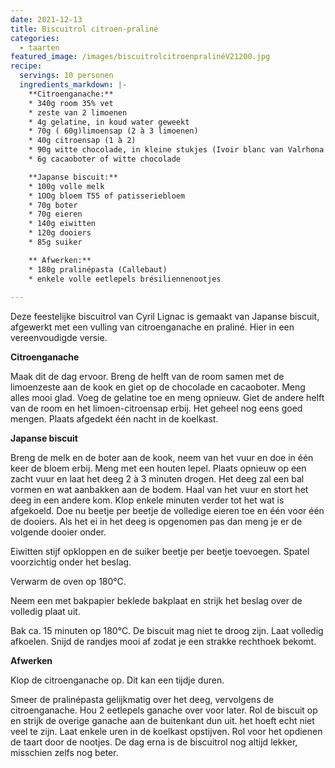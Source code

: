 ```yaml
---
date: 2021-12-13
title: Biscuitrol citroen-praliné
categories:
  - taarten
featured_image: /images/biscuitrolcitroenpralinéV21200.jpg
recipe:
  servings: 10 personen
  ingredients_markdown: |-
    **Citroenganache:**
    * 340g room 35% vet
    * zeste van 2 limoenen
    * 4g gelatine, in koud water geweekt
    * 70g ( 60g)limoensap (2 à 3 limoenen)
    * 40g citroensap (1 à 2)
    * 90g witte chocolade, in kleine stukjes (Ivoir blanc van Valrhona of een ander merk)
    * 6g cacaoboter of witte chocolade

    **Japanse biscuit:**
    * 100g volle melk
    * 1OOg bloem T55 of patisseriebloem 
    * 70g boter
    * 70g eieren
    * 140g eiwitten
    * 120g dooiers
    * 85g suiker

    ** Afwerken:**
    * 180g pralinépasta (Callebaut)
    * enkele volle eetlepels brésiliennenootjes    
---
```

Deze feestelijke biscuitrol van Cyril Lignac is gemaakt van Japanse biscuit, afgewerkt met een vulling van citroenganache en praliné. Hier in een vereenvoudigde versie.

<!--more-->

**Citroenganache**

Maak dit de dag ervoor.
Breng de helft van de room samen met de limoenzeste aan de kook en giet op de chocolade en cacaoboter. Meng alles mooi glad. Voeg de gelatine toe en meng opnieuw.
Giet de andere helft van de room en het limoen-citroensap erbij.
Het geheel nog eens goed mengen. Plaats afgedekt één nacht in de koelkast.

**Japanse biscuit**

Breng de melk en de boter aan de kook, neem van het vuur en doe in één keer de bloem erbij.
Meng met een houten lepel.
Plaats opnieuw op een zacht vuur en laat het deeg 2 à 3 minuten drogen.
Het deeg zal een bal vormen en wat aanbakken aan de bodem.
Haal van het vuur en stort het deeg in een andere kom. Klop enkele minuten verder tot het wat is afgekoeld.
Doe nu beetje per beetje de volledige eieren toe en één voor één de dooiers.
Als het ei in het deeg is opgenomen pas dan meng je er de volgende dooier onder.

Eiwitten stijf opkloppen en de suiker beetje per beetje toevoegen.
Spatel voorzichtig onder het beslag.

Verwarm de oven op 180°C.

Neem een met bakpapier beklede bakplaat en strijk het beslag over de volledig plaat uit.

Bak ca. 15 minuten op 180°C. De biscuit mag niet te droog zijn.
Laat volledig afkoelen. Snijd de randjes mooi af zodat je een strakke rechthoek bekomt.

**Afwerken**

Klop de citroenganache op. Dit kan een tijdje duren.

Smeer de pralinépasta gelijkmatig over het deeg, vervolgens de citroenganache.
Hou 2 eetlepels ganache over voor later.
Rol de biscuit op en strijk de overige ganache aan de buitenkant dun uit.
het hoeft echt niet veel te zijn.
Laat enkele uren in de koelkast opstijven.
Rol voor het opdienen de taart door de nootjes.
De dag erna is de biscuitrol nog altijd lekker, misschien zelfs nog beter.
